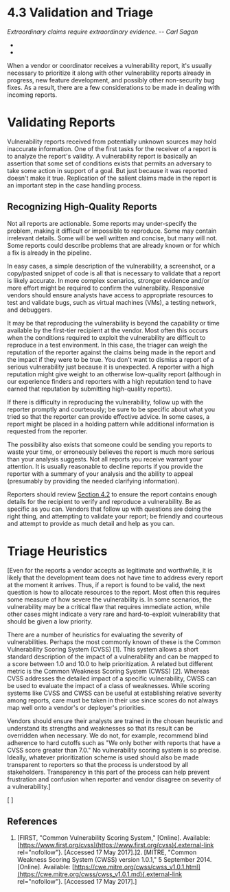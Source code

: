 # 4.3 Validation and Triage 

*Extraordinary claims require extraordinary evidence.*
*-- Carl Sagan*

*
*

When a vendor or coordinator receives a vulnerability report, it's
usually necessary to prioritize it along with other vulnerability
reports already in progress, new feature development, and possibly other
non-security bug fixes. As a result, there are a few considerations to
be made in dealing with incoming reports.

# Validating Reports

Vulnerability reports received from potentially unknown sources may hold
inaccurate information. One of the first tasks for the receiver of a
report is to analyze the report's validity. A vulnerability report is
basically an assertion that some set of conditions exists that permits
an adversary to take some action in support of a goal. But just because
it was reported doesn't make it true. Replication of the salient claims
made in the report is an important step in the case handling process.

## Recognizing High-Quality Reports

Not all reports are actionable. Some reports may under-specify the
problem, making it difficult or impossible to reproduce. Some may
contain irrelevant details. Some will be well written and concise, but
many will not. Some reports could describe problems that are already
known or for which a fix is already in the pipeline.

In easy cases, a simple description of the vulnerability, a screenshot,
or a copy/pasted snippet of code is all that is necessary to validate
that a report is likely accurate. In more complex scenarios, stronger
evidence and/or more effort might be required to confirm the
vulnerability. Responsive vendors should ensure analysts have access to
appropriate resources to test and validate bugs, such as virtual
machines (VMs), a testing network, and debuggers.

It may be that reproducing the vulnerability is beyond the capability or
time available by the first-tier recipient at the vendor. Most often
this occurs when the conditions required to exploit the vulnerability
are difficult to reproduce in a test environment. In this case, the
triager can weigh the reputation of the reporter against the claims
being made in the report and the impact if they were to be true. You
don't want to dismiss a report of a serious vulnerability just because
it is unexpected. A reporter with a high reputation might give weight to
an otherwise low-quality report (although in our experience finders and
reporters with a high reputation tend to have earned that reputation by
submitting high-quality reports). 

If there is difficulty in reproducing the vulnerability, follow up with
the reporter promptly and courteously; be sure to be specific about what
you tried so that the reporter can provide effective advice. In some
cases, a report might be placed in a holding pattern while additional
information is requested from the reporter.

The possibility also exists that someone could be sending you reports to
waste your time, or erroneously believes the report is much more serious
than your analysis suggests. Not all reports you receive warrant your
attention. It is usually reasonable to decline reports if you provide
the reporter with a summary of your analysis and the ability to appeal
(presumably by providing the needed clarifying information).

Reporters should review [Section 4.2](4.2-Reporting_47677468.md) to
ensure the report contains enough details for the recipient to verify
and reproduce a vulnerability. Be as specific as you can. Vendors that
follow up with questions are doing the right thing, and attempting to
validate your report; be friendly and courteous and attempt to provide
as much detail and help as you can.

# Triage Heuristics

[Even for the reports a vendor accepts as legitimate and worthwhile, it
is likely that the development team does not have time to address every
report at the moment it arrives. Thus, if a report is found to be valid,
the next question is how to allocate resources to the report. Most often
this requires some measure of how severe the vulnerability is. In some
scenarios, the vulnerability may be a critical flaw that requires
immediate action, while other cases might indicate a very rare and
hard-to-exploit vulnerability that should be given a low priority.

There are a number of heuristics for evaluating the severity of
vulnerabilities. Perhaps the most commonly known of these is the Common
Vulnerability Scoring System (CVSS) \[1\]. This system allows a short
standard description of the impact of a vulnerability and can be mapped
to a score between 1.0 and 10.0 to help prioritization. A related but
different metric is the Common Weakness Scoring System (CWSS) \[2\].
Whereas CVSS addresses the detailed impact of a specific vulnerability,
CWSS can be used to evaluate the impact of a class of weaknesses. While
scoring systems like CVSS and CWSS can be useful at establishing
relative severity among reports, care must be taken in their use since
scores do not always map well onto a vendor's or deployer's
priorities.

Vendors should ensure their analysts are trained in the chosen heuristic
and understand its strengths and weaknesses so that its result can be
overridden when necessary. We do not, for example, recommend blind
adherence to hard cutoffs such as "We only bother with reports that
have a CVSS score greater than 7.0." No vulnerability scoring system is
so precise. Ideally, whatever prioritization scheme is used should also
be made transparent to reporters so that the process is understood by
all stakeholders. Transparency in this part of the process can help
prevent frustration and confusion when reporter and vendor disagree on
severity of a
vulnerability.]


[
]
## References

1.  [FIRST, "Common Vulnerability Scoring System," \[Online\].
    Available:
    [https://www.first.org/cvss](https://www.first.org/cvss){.external-link
    rel="nofollow"}. \[Accessed 17 May
    2017\].]2.  [MITRE, "Common Weakness Scoring System (CWSS) version 1.0.1," 5
    September 2014. \[Online\]. Available:
    [https://cwe.mitre.org/cwss/cwss_v1.0.1.html](https://cwe.mitre.org/cwss/cwss_v1.0.1.md){.external-link
    rel="nofollow"}. \[Accessed 17 May
    2017\].]
